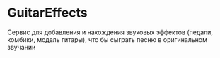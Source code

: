 # GuitarEffects

Сервис для добавления и нахождения звуковых эффектов (педали, комбики, модель гитары), что бы сыграть песню в оригинальном звучании